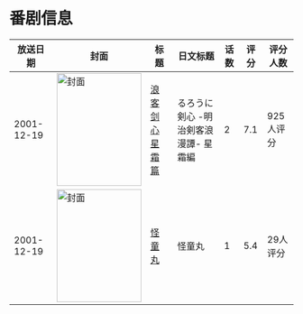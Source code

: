 # 番剧信息

|放送日期|封面|标题|日文标题|话数|评分|评分人数|
|---|---|---|---|---|---|---|
|2001-12-19|<img src="https://lain.bgm.tv/pic/cover/c/7b/0b/13553_7swXF.jpg" alt="封面" style="width:150px;height:200px;object-fit:cover;">|[浪客剑心 星霜篇](https://bangumi.tv/subject/13553)|るろうに剣心 -明治剣客浪漫譚- 星霜編|2|7.1|925人评分|
|2001-12-19|<img src="https://lain.bgm.tv/pic/cover/c/41/9d/20935_urerX.jpg" alt="封面" style="width:150px;height:200px;object-fit:cover;">|[怪童丸](https://bangumi.tv/subject/20935)|怪童丸|1|5.4|29人评分|
